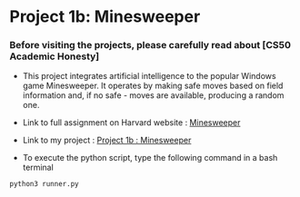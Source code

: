 # Project 1b: Minesweeper <br/>
### Before visiting the projects, please carefully read about [CS50 Academic Honesty]
- This project integrates artificial intelligence to the popular Windows game Minesweeper. It operates by making safe moves based on field information and, if no safe - moves are available, producing a random one. <br/>
- Link to full assignment on Harvard website : [Minesweeper](https://cs50.harvard.edu/ai/2020/projects/1/minesweeper/) <br/>
- Link to my project : [Project 1b : Minesweeper](https://github.com/Lim-Calculus/Project-CS50AI/tree/main/Week%201%20:%20Knowledge/Project%201b%20:%20Minesweeper)


- To execute the python script, type the following command in a bash terminal <br/>

```bash
python3 runner.py
```
